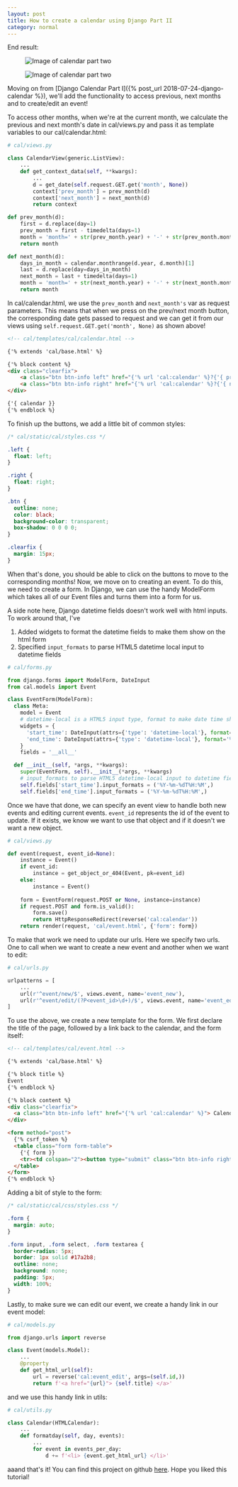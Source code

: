 ```yaml
---
layout: post 
title: How to create a calendar using Django Part II
category: normal
---
```


End result:
<figure>
<img src="/../images/calendar_v2.0.png" alt="Image of calendar part two"/>
</figure>
<figure>
<img src="/../images/calendar_v2.0_form_edit.png" alt="Image of calendar part two"/>
</figure>


Moving on from [Django Calendar Part I]({% post_url 2018-07-24-django-calendar %}), we'll add the functionality to access previous, next months and to create/edit an event!  

To access other months, when we're at the current month, we calculate the previous and next month's date in cal/views.py and pass it as template variables to our cal/calendar.html:
```python
# cal/views.py

class CalendarView(generic.ListView):
    ...
    def get_context_data(self, **kwargs):
        ...
        d = get_date(self.request.GET.get('month', None))
        context['prev_month'] = prev_month(d)
        context['next_month'] = next_month(d)
        return context

def prev_month(d):
    first = d.replace(day=1)
    prev_month = first - timedelta(days=1)
    month = 'month=' + str(prev_month.year) + '-' + str(prev_month.month)
    return month

def next_month(d):
    days_in_month = calendar.monthrange(d.year, d.month)[1]
    last = d.replace(day=days_in_month)
    next_month = last + timedelta(days=1)
    month = 'month=' + str(next_month.year) + '-' + str(next_month.month)
    return month
```

In cal/calendar.html, we use the `prev_month` and `next_month's` var as request parameters. This means that when we press on the prev/next month button, the corresponding date gets passed to request and we can get it from our views using `self.request.GET.get('month', None)` as shown above!
```html
<!-- cal/templates/cal/calendar.html -->

{'% extends 'cal/base.html' %}

{'% block content %}
<div class="clearfix">
	<a class="btn btn-info left" href="{'% url 'cal:calendar' %}?{'{ prev_month }}"> Previous Month </a>
	<a class="btn btn-info right" href="{'% url 'cal:calendar' %}?{'{ next_month }}"> Next Month </a>
</div>

{'{ calendar }}
{'% endblock %}
```

To finish up the buttons, we add a little bit of common styles:
```css
/* cal/static/cal/styles.css */

.left {
  float: left;
}

.right {
  float: right;
}

.btn {
  outline: none;
  color: black;
  background-color: transparent;
  box-shadow: 0 0 0 0;
}

.clearfix {
  margin: 15px;
}
```

When that's done, you should be able to click on the buttons to move to the corresponding months! Now, we move on to creating an event. To do this, we need to create a form. In Django, we can use the handy ModelForm which takes all of our Event files and turns them into a form for us.  

A side note here, Django datetime fields doesn't work well with html inputs. To work around that, I've
1. Added widgets to format the datetime fields to make them show on the html form
2. Specified `input_formats` to parse HTML5 datetime local input to datetime fields

```python
# cal/forms.py

from django.forms import ModelForm, DateInput
from cal.models import Event

class EventForm(ModelForm):
  class Meta:
    model = Event
    # datetime-local is a HTML5 input type, format to make date time show on fields
    widgets = {
      'start_time': DateInput(attrs={'type': 'datetime-local'}, format='%Y-%m-%dT%H:%M'),
      'end_time': DateInput(attrs={'type': 'datetime-local'}, format='%Y-%m-%dT%H:%M'),
    }
    fields = '__all__'

  def __init__(self, *args, **kwargs):
    super(EventForm, self).__init__(*args, **kwargs)
    # input_formats to parse HTML5 datetime-local input to datetime field
    self.fields['start_time'].input_formats = ('%Y-%m-%dT%H:%M',)
    self.fields['end_time'].input_formats = ('%Y-%m-%dT%H:%M',)
```

Once we have that done, we can specify an event view to handle both new events and editing current events. `event_id` represents the id of the event to update. If it exists, we know we want to use that object and if it doesn't we want a new object.
```python
# cal/views.py

def event(request, event_id=None):
    instance = Event()
    if event_id:
        instance = get_object_or_404(Event, pk=event_id)
    else:
        instance = Event()
    
    form = EventForm(request.POST or None, instance=instance)
    if request.POST and form.is_valid():
        form.save()
        return HttpResponseRedirect(reverse('cal:calendar'))
    return render(request, 'cal/event.html', {'form': form})
```

To make that work we need to update our urls. Here we specify two urls. One to call when we want to create a new event and another when we want to edit:
```python
# cal/urls.py

urlpatterns = [
    ...
    url(r'^event/new/$', views.event, name='event_new'),
    url(r'^event/edit/(?P<event_id>\d+)/$', views.event, name='event_edit'),
]
```

To use the above, we create a new template for the form. We first declare the title of the page, followed by a link back to the calendar, and the form itself:
```html
<!-- cal/templates/cal/event.html -->

{'% extends 'cal/base.html' %}

{'% block title %}
Event
{'% endblock %}

{'% block content %}
<div class="clearfix">
  <a class="btn btn-info left" href="{'% url 'cal:calendar' %}"> Calendar </a>
</div>

<form method="post">
  {'% csrf_token %}
  <table class="form form-table">
    {'{ form }}
    <tr><td colspan="2"><button type="submit" class="btn btn-info right"> Submit </button></td></tr>
  </table>
</form>
{'% endblock %}
```

Adding a bit of style to the form:
```css
/* cal/static/cal/css/styles.css */

.form {
  margin: auto;
}

.form input, .form select, .form textarea {
  border-radius: 5px;
  border: 1px solid #17a2b8;
  outline: none;
  background: none;
  padding: 5px;
  width: 100%;
}
```

Lastly, to make sure we can edit our event, we create a handy link in our event model:
```python
# cal/models.py

from django.urls import reverse

class Event(models.Model):
	...
    @property
    def get_html_url(self):
        url = reverse('cal:event_edit', args=(self.id,))
        return f'<a href="{url}"> {self.title} </a>'
```

and we use this handy link in utils:
```python
# cal/utils.py

class Calendar(HTMLCalendar):
    ...
    def formatday(self, day, events):
        ...
        for event in events_per_day:
            d += f'<li> {event.get_html_url} </li>'
```

aaand that's it! You can find this project on github [here](https://github.com/huiwenhw/django-calendar). Hope you liked this tutorial!
